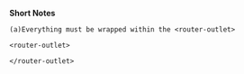 **Short Notes**

```
(a)Everything must be wrapped within the <router-outlet>

<router-outlet>

</router-outlet>


```
